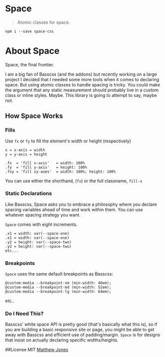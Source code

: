 # Space

> Atomic classes for space.


``npm i --save space-css`` 

# About Space

Space, the final frontier. 

I am a big fan of Basscss (and the addons) but recently working on a large project I decided that I needed some
more tools when it comes to declaring space. But using atomic classes to handle spacing is tricky. You could make
the argument that any static measurement should probably live in a custom class or inline styles. Maybe. This 
library is going to attempt to say, maybe not. 


## How Space Works


### Fills

Use ``fx`` or ``fy`` to fill the element's width or height (respectively)

```
x = x-axis = width
y = y-axis = height

.fx  = 'fill x-axis'   = width: 100%
.fy  = 'fill y-axis'   = height: 100%
.fxy = 'fill xy-axes'  = width: 100%; height: 100%

```
You can use either the shorthand, (``fx``) or the full classname, ``fill-x``


### Static Declarations

Like Basscss, Space asks you to embrace a philosophy where you declare spacing variables ahead of time and work within them.
You can use whatever spacing strategy you want.  

``Space`` comes with eight increments.

```
.x1 = width: var(--space-one)
.x1 = width: var(--space-one)
.y2 = height: var(--space-two)
.y2 = height: var(--space-two)
etc...
```

### Breakpoints

``Space`` uses the same default breakpoints as Basscss:

```
@custom-media --breakpoint-sm (min-width: 40em);
@custom-media --breakpoint-md (min-width: 52em);
@custom-media --breakpoint-lg (min-width: 64em);

```

etc..



### Do I Need This?

Basscss' white space API is pretty good (that's basically what this is), so if you are building a basic responsive site or page,
you might be able to get away with Basscss and efficient use of padding/margin. ``Space`` is for designs that insist on
actually declaring specific widths/heights.



##License
MIT [Matthew Jones](http://hew.tools)
